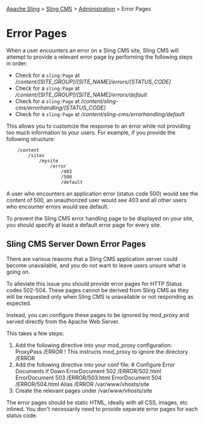 <!-- Licensed to the Apache Software Foundation (ASF) under one or more contributor 
	license agreements. See the NOTICE file distributed with this work for additional 
	information regarding copyright ownership. The ASF licenses this file to 
	you under the Apache License, Version 2.0 (the "License"); you may not use 
	this file except in compliance with the License. You may obtain a copy of 
	the License at http://www.apache.org/licenses/LICENSE-2.0 Unless required 
	by applicable law or agreed to in writing, software distributed under the 
	License is distributed on an "AS IS" BASIS, WITHOUT WARRANTIES OR CONDITIONS 
	OF ANY KIND, either express or implied. See the License for the specific 
	language governing permissions and limitations under the License. -->
[Apache Sling](https://sling.apache.org) > [Sling CMS](https://github.com/apache/sling-org-apache-sling-app-cms) > [Administration](administration.md) > Error Pages

# Error Pages

When a user encounters an error on a Sling CMS site, Sling CMS will attempt to provide a relevant error page by performing the following steps in order:

 - Check for a `sling:Page` at */content/[SITE_GROUP]/[SITE_NAME]/errors/[STATUS_CODE]*
 - Check for a `sling:Page` at */content/[SITE_GROUP]/[SITE_NAME]/errors/default*
 - Check for a `sling:Page` at */content/sling-cms/errorhandling/[STATUS_CODE]*
 - Check for a `sling:Page` at */content/sling-cms/errorhandling/default*
 
This allows you to customize the response to an error while not providing too much information to your users. For example, if you provide the following structure:

        /content
            /sites
                /mysite
                    /error
                        /403
                        /500
                        /default

A user who encounters an application error (status code 500) would see the content of 500, an unauthorized user would see 403 and all other users who encounter errors would see default.

To prevent the Sling CMS error handling page to be displayed on your site, you should specify at least a default error page for every site.

## Sling CMS Server Down Error Pages

There are various reasons that a Sling CMS application server could become unavailable, and you do not want to leave users unsure what is going on. 

To alleviate this issue you should provide error pages for HTTP Status codes 502-504. These pages cannot be derived from Sling CMS as they will be requested only when Sling CMS is unavailable or not responding as expected. 

Instead, you can configure these pages to be ignored by mod_proxy and served directly from the Apache Web Server.

This takes a few steps:

1. Add the following directive into your mod_proxy configuration:
        ProxyPass /ERROR !
    This instructs mod_proxy to ignore the directory /ERROR
2. Add the following directive into your conf file:
        # Configure Error Documents if Down
       ErrorDocument 502 /ERROR/502.html
       ErrorDocument 503 /ERROR/503.html
       ErrorDocument 504 /ERROR/504.html
       Alias /ERROR /var/www/vhosts/site
3. Create the relevant pages under /var/www/vhosts/site

The error pages should be static HTML, ideally with all CSS, images, etc inlined. You don't necessarily need to provide separate error pages for each status code.